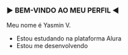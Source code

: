 ### ► BEM-VINDO AO MEU PERFIL ◄  

Meu nome é Yasmin V.

- Estou estudando na plataforma Alura
- Estou me desenvolvendo  
